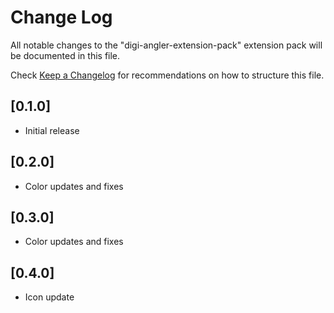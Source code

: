 # Change Log

All notable changes to the "digi-angler-extension-pack" extension pack will be documented in this file.

Check [Keep a Changelog](http://keepachangelog.com/) for recommendations on how to structure this file.

## [0.1.0]

- Initial release

## [0.2.0]

- Color updates and fixes

## [0.3.0]

- Color updates and fixes

## [0.4.0]

- Icon update
